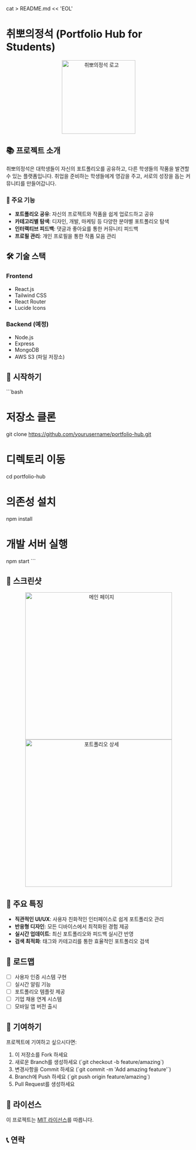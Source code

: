 cat > README.md << 'EOL'
# 취뽀의정석 (Portfolio Hub for Students)

<p align="center">
  <img src="path_to_logo.png" alt="취뽀의정석 로고" width="200"/>
</p>

## 📚 프로젝트 소개

취뽀의정석은 대학생들이 자신의 포트폴리오를 공유하고, 다른 학생들의 작품을 발견할 수 있는 플랫폼입니다. 취업을 준비하는 학생들에게 영감을 주고, 서로의 성장을 돕는 커뮤니티를 만들어갑니다.

### 🎯 주요 기능

- **포트폴리오 공유**: 자신의 프로젝트와 작품을 쉽게 업로드하고 공유
- **카테고리별 탐색**: 디자인, 개발, 마케팅 등 다양한 분야별 포트폴리오 탐색
- **인터랙티브 피드백**: 댓글과 좋아요를 통한 커뮤니티 피드백
- **프로필 관리**: 개인 프로필을 통한 작품 모음 관리

## 🛠 기술 스택

### Frontend
- React.js
- Tailwind CSS
- React Router
- Lucide Icons

### Backend (예정)
- Node.js
- Express
- MongoDB
- AWS S3 (파일 저장소)

## 🚀 시작하기

\`\`\`bash
# 저장소 클론
git clone https://github.com/yourusername/portfolio-hub.git

# 디렉토리 이동
cd portfolio-hub

# 의존성 설치
npm install

# 개발 서버 실행
npm start
\`\`\`

## 📱 스크린샷

<p align="center">
  <img src="path_to_screenshot1.png" alt="메인 페이지" width="400"/>
  <img src="path_to_screenshot2.png" alt="포트폴리오 상세" width="400"/>
</p>

## 🎨 주요 특징

- **직관적인 UI/UX**: 사용자 친화적인 인터페이스로 쉽게 포트폴리오 관리
- **반응형 디자인**: 모든 디바이스에서 최적화된 경험 제공
- **실시간 업데이트**: 최신 포트폴리오와 피드백 실시간 반영
- **검색 최적화**: 태그와 카테고리를 통한 효율적인 포트폴리오 검색

## 🌟 로드맵

- [ ] 사용자 인증 시스템 구현
- [ ] 실시간 알림 기능
- [ ] 포트폴리오 템플릿 제공
- [ ] 기업 채용 연계 시스템
- [ ] 모바일 앱 버전 출시

## 👥 기여하기

프로젝트에 기여하고 싶으시다면:
1. 이 저장소를 Fork 하세요
2. 새로운 Branch를 생성하세요 (\`git checkout -b feature/amazing\`)
3. 변경사항을 Commit 하세요 (\`git commit -m 'Add amazing feature'\`)
4. Branch에 Push 하세요 (\`git push origin feature/amazing\`)
5. Pull Request를 생성하세요

## 📝 라이선스

이 프로젝트는 [MIT 라이선스](LICENSE)를 따릅니다.

## 📞 연락